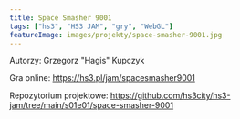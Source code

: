 ```yaml
---
title: Space Smasher 9001
tags: ["hs3", "HS3 JAM", "gry", "WebGL"]
featureImage: images/projekty/space-smasher-9001.jpg
---
```


Autorzy: Grzegorz "Hagis" Kupczyk

Gra online: <https://hs3.pl/jam/spacesmasher9001>

Repozytorium projektowe: <https://github.com/hs3city/hs3-jam/tree/main/s01e01/space-smasher-9001>